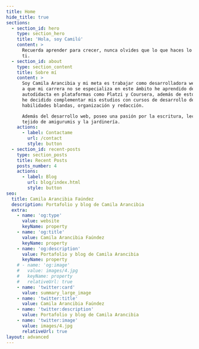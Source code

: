 ```yaml
---
title: Home
hide_title: true
sections:
  - section_id: hero
    type: section_hero
    title: 'Hola, soy Camilú'
    content: >
      Recuerda aprender para crecer, nunca olvides que lo que haces lo haces por
      ti.
  - section_id: about
    type: section_content
    title: Sobre mí
    content: >
      Soy Camila Arancibia y mi meta es trabajar como desarrolladora web. Debido
      a que mi carrera no se especializa en este ámbito he aprendido de forma
      autodidacta en plataformas como Platzi y Coursera, además de esto también
      he decidido complementar mis estudios con cursos de desarrollo de
      habilidades blandas, organización y redacción.

      Además del desarrollo web, poseo una pasión por la escritura, lectura,
      tejido de amigurumis y la jardinería.
    actions:
      - label: Contactame
        url: /contact
        style: button
  - section_id: recent-posts
    type: section_posts
    title: Recent Posts
    posts_number: 4
    actions:
      - label: Blog
        url: blog/index.html
        style: button
seo:
  title: Camila Arancibia Faúndez
  description: Portafolio y blog de Camila Arancibia
  extra:
    - name: 'og:type'
      value: website
      keyName: property
    - name: 'og:title'
      value: Camila Arancibia Faúndez
      keyName: property
    - name: 'og:description'
      value: Portafolio y blog de Camila Arancibia
      keyName: property
    # - name: 'og:image'
    #   value: images/4.jpg
    #   keyName: property
    #   relativeUrl: true
    - name: 'twitter:card'
      value: summary_large_image
    - name: 'twitter:title'
      value: Camila Arancibia Faúndez
    - name: 'twitter:description'
      value: Portafolio y blog de Camila Arancibia
    - name: 'twitter:image'
      value: images/4.jpg
      relativeUrl: true
layout: advanced
---
```

